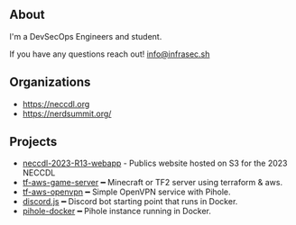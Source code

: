 ## About
I'm a DevSecOps Engineers and student.

If you have any questions reach out! [info@infrasec.sh](mailto:info@info@infrasec.sh)

## Organizations

- https://neccdl.org
- https://nerdsummit.org/

## Projects
- [neccdl-2023-R13-webapp](https://github.com/andrew-aiken/neccdl-2023-R13-webapp) - Publics website hosted on S3 for the 2023 NECCDL
- [tf-aws-game-server](https://github.com/andrew-aiken/tf-aws-game-server) ━ Minecraft or TF2 server using terraform & aws.
- [tf-aws-openvpn](https://github.com/andrew-aiken/tf-aws-openvpn) ━ Simple OpenVPN service with Pihole.
- [discord.js](https://github.com/andrew-aiken/discord.js) ━ Discord bot starting point that runs in Docker.
- [pihole-docker](https://github.com/andrew-aiken/pihole-docker) ━ Pihole instance running in Docker.
